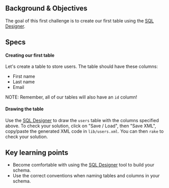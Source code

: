 ## Background & Objectives

The goal of this first challenge is to create our first table using the [SQL Designer](http://db.lewagon.com).

## Specs

#### Creating our first table

Let's create a table to store users. The table should have these columns:

- First name
- Last name
- Email

NOTE: Remember, all of our tables will also have an `id` column!

#### Drawing the table

Use the [SQL Designer](http://db.lewagon.com) to draw the `users` table with the columns specified above.
To check your solution, click on "Save / Load", then "Save XML", copy/paste the generated XML code in `lib/users.xml`. You can then `rake` to check your solution.

## Key learning points

- Become comfortable with using the [SQL Designer](http://db.lewagon.com) tool to build your schema.
- Use the correct conventions when naming tables and columns in your schema.

